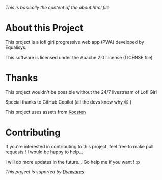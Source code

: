 *This is basically the content of the about.html file*

# About this Project
This project is a lofi girl progressive web app (PWA) developed by Equalisys.

This software is licensed under the Apache 2.0 License (LICENSE file)

# Thanks
This project wouldn't be possible without the 24/7 livestream of Lofi Girl

Special thanks to GitHub Copilot (all the devs know why 😉 )

This project uses assets from [Kocsten](https://codepen.io/kocsten)

# Contributing
If you're interested in contributing to this project, feel free to make pull requests ! I would be happy to help...

I will do more updates in the future... Go help me if you want ! :p


*This project is suported by [Dynwares](https://software.dynwares.com/)*
